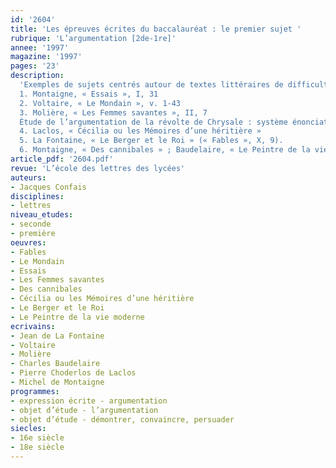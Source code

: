 ```yaml
---
id: '2604'
title: 'Les épreuves écrites du baccalauréat : le premier sujet '
rubrique: 'L’argumentation [2de-1re]'
annee: '1997'
magazine: '1997'
pages: '23'
description: 
  'Exemples de sujets centrés autour de textes littéraires de difficulté variable, certains pouvant déjà être proposés dès le premier trimestre à des élèves de seconde, d’autres, plus ambitieux, à de bons élèves de première.
  1. Montaigne, « Essais », I, 31
  2. Voltaire, « Le Mondain », v. 1-43
  3. Molière, « Les Femmes savantes », II, 7
  Étude de l’argumentation de la révolte de Chrysale : système énonciatif, structure rhétorique, figures de style…
  4. Laclos, « Cécilia ou les Mémoires d’une héritière »
  5. La Fontaine, « Le Berger et le Roi » (« Fables », X, 9).
  6. Montaigne, « Des cannibales » ; Baudelaire, « Le Peintre de la vie moderne »'
article_pdf: '2604.pdf'
revue: 'L’école des lettres des lycées'
auteurs:
- Jacques Confais
disciplines:
- lettres
niveau_etudes:
- seconde
- première
oeuvres:
- Fables
- Le Mondain
- Essais
- Les Femmes savantes
- Des cannibales
- Cécilia ou les Mémoires d’une héritière
- Le Berger et le Roi
- Le Peintre de la vie moderne
ecrivains:
- Jean de La Fontaine
- Voltaire
- Molière
- Charles Baudelaire
- Pierre Choderlos de Laclos
- Michel de Montaigne
programmes:
- expression écrite - argumentation
- objet d’étude - l’argumentation
- objet d’étude - démontrer, convaincre, persuader
siecles:
- 16e siècle
- 18e siècle
---
```

